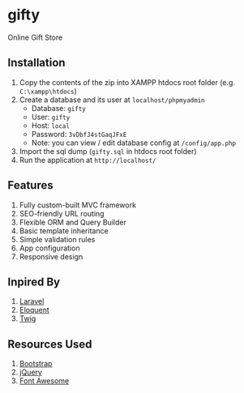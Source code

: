 # gifty

Online Gift Store

## Installation

1. Copy the contents of the zip into XAMPP htdocs root folder (e.g. `C:\xampp\htdocs`)
2. Create a database and its user at `localhost/phpmyadmin`
   * Database: `gifty`
   * User:     `gifty`
   * Host:     `local`
   * Password: `3vDbfJ4stGaqJFxE`
   * Note: you can view / edit database config at `/config/app.php`
3. Import the sql dump (`gifty.sql` in htdocs root folder)
4. Run the application at `http://localhost/`

## Features

1. Fully custom-built MVC framework
2. SEO-friendly URL routing
3. Flexible ORM and Query Builder
4. Basic template inheritance
5. Simple validation rules
6. App configuration
7. Responsive design

## Inpired By

1. [Laravel](https://laravel.com)
2. [Eloquent](https://laravel.com/docs/5.3/eloquent)
3. [Twig](http://twig.sensiolabs.org/)

## Resources Used

1. [Bootstrap](http://getbootstrap.com)
2. [jQuery](https://jquery.com)
3. [Font Awesome](http://fontawesome.io)
